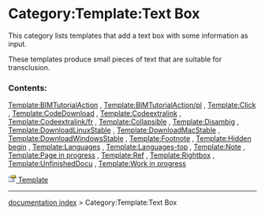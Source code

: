 # Category:Template:Text Box
This category lists templates that add a text box with some information as input.

These templates produce small pieces of text that are suitable for transclusion.

### Contents:

[Template:BIMTutorialAction](Template_BIMTutorialAction.md) , [Template:BIMTutorialAction/pl](Template:BIMTutorialAction/pl.md) , [Template:Click](Template_Click.md) , [Template:CodeDownload](Template_CodeDownload.md) , [Template:Codeextralink](Template_Codeextralink.md) , [Template:Codeextralink/fr](Template:Codeextralink/fr.md) , [Template:Collapsible](Template_Collapsible.md) , [Template:Disambig](Template_Disambig.md) , [Template:DownloadLinuxStable](Template_DownloadLinuxStable.md) , [Template:DownloadMacStable](Template_DownloadMacStable.md) , [Template:DownloadWindowsStable](Template_DownloadWindowsStable.md) , [Template:Footnote](Template_Footnote.md) , [Template:Hidden begin](Template_Hidden_begin.md) , [Template:Languages](Template_Languages.md) , [Template:Languages-top](Template:Languages-top.md) , [Template:Note](Template_Note.md) , [Template:Page in progress](Template_Page_in_progress.md) , [Template:Ref](Template_Ref.md) , [Template:Rightbox](Template_Rightbox.md) , [Template:UnfinishedDocu](Template_UnfinishedDocu.md) , [Template:Work in progress](Template_Work_in_progress.md)

[<img src="images/Property.png" style="width:16px"> Template](Category_Template.md)

---
[documentation index](../README.md) > Category:Template:Text Box
